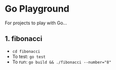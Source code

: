 # Go Playground

For projects to play with Go...

## 1. fibonacci

* `cd fibonacci`
* To test: `go test`
* To run: `go build && ./fibonacci --number="8"`
